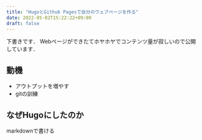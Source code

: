 ```yaml
---
title: "HugoとGithub Pagesで自分のウェブページを作る"
date: 2022-05-02T15:22:22+09:00
draft: false
---
```


下書きです．
Webページができたてホヤホヤでコンテンツ量が寂しいので公開しています．

## 動機

- アウトプットを増やす
- gitの訓練


## なぜHugoにしたのか

markdownで書ける
